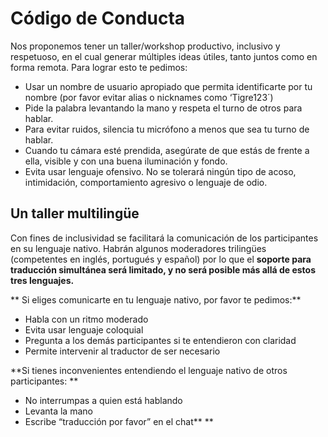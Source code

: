 # Código de Conducta

Nos proponemos tener un taller/workshop productivo, inclusivo y respetuoso, en el cual generar múltiples ideas útiles, tanto juntos como en forma remota. Para lograr esto te pedimos: 

* Usar un nombre de usuario apropiado que permita identificarte por tu nombre (por favor evitar alias o nicknames como ‘Tigre123´) 
* Pide la palabra levantando la mano y respeta el turno de otros para hablar.
* Para evitar ruidos, silencia tu micrófono a menos que sea tu turno de hablar. 
* Cuando tu cámara esté prendida, asegúrate de que estás de frente a ella, visible y con una buena iluminación y fondo. 
* Evita usar lenguaje ofensivo. No se tolerará ningún tipo de acoso, intimidación, comportamiento agresivo o lenguaje de odio.

## Un taller multilingüe <a href="a-multi-lingual-workshop" id="a-multi-lingual-workshop"></a>

Con fines de inclusividad se facilitará la comunicación de los participantes en su lenguaje nativo. Habrán algunos moderadores trilingües (competentes en inglés, portugués y español) por lo que el **soporte para traducción simultánea será limitado, y no será posible más allá de estos tres lenguajes.**

** Si eliges comunicarte en tu lenguaje nativo, por favor te pedimos:**

* Habla con un ritmo moderado 
* Evita usar lenguaje coloquial 
* Pregunta a los demás participantes si te entendieron con claridad
* Permite intervenir al traductor de ser necesario

**Si tienes inconvenientes entendiendo el lenguaje nativo de otros participantes: **

* No interrumpas a quien está hablando 
* Levanta la mano 
* Escribe “traducción por favor” en el chat** **
